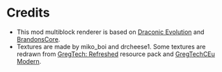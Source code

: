 # Credits

- This mod multiblock renderer is based on [Draconic Evolution](https://github.com/Draconic-Inc/Draconic-Evolution) and [BrandonsCore](https://github.com/Draconic-Inc/BrandonsCore).
- Textures are made by miko_boi and drcheese1. Some textures are redrawn from [GregTech: Refreshed](https://github.com/ULSTICK/GregTechRefreshed) resource pack and [GregTechCEu Modern](https://github.com/GregTechCEu/GregTech-Modern).
